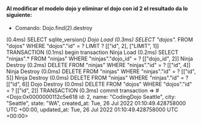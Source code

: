 #### Al modificar el modelo dojo y eliminar el dojo con id 2 el resultado da lo siguiente:

* Comando: Dojo.find(2).destroy

(0.4ms)  SELECT sqlite_version(*)
  Dojo Load (0.3ms)  SELECT "dojos".* FROM "dojos" WHERE "dojos"."id" = ? LIMIT ?  [["id", 2], ["LIMIT", 1]]
  TRANSACTION (0.1ms)  begin transaction
  Ninja Load (0.2ms)  SELECT "ninjas".* FROM "ninjas" WHERE "ninjas"."dojo_id" = ?  [["dojo_id", 2]]
  Ninja Destroy (0.2ms)  DELETE FROM "ninjas" WHERE "ninjas"."id" = ?  [["id", 4]]
  Ninja Destroy (0.0ms)  DELETE FROM "ninjas" WHERE "ninjas"."id" = ?  [["id", 5]]
  Ninja Destroy (0.0ms)  DELETE FROM "ninjas" WHERE "ninjas"."id" = ?  [["id", 6]]
  Dojo Destroy (0.0ms)  DELETE FROM "dojos" WHERE "dojos"."id" = ?  [["id", 2]]
  TRANSACTION (0.3ms)  commit transaction
 => 
#<Dojo:0x0000000112c5e618
 id: 2,
 name: "CodingDojo Seattle",
 city: "Seattle",
 state: "WA",
 created_at: Tue, 26 Jul 2022 01:10:49.428758000 UTC +00:00,
 updated_at: Tue, 26 Jul 2022 01:10:49.428758000 UTC +00:00> 
